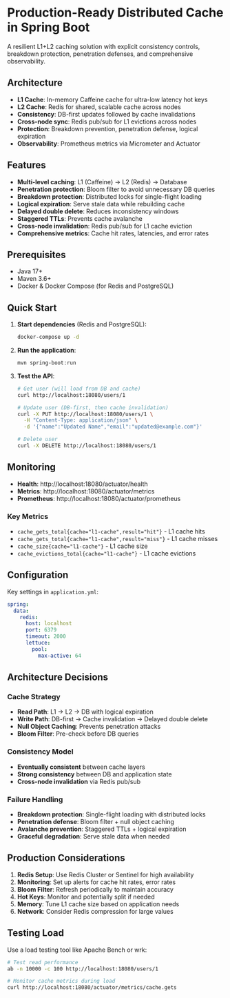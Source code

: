 # Production-Ready Distributed Cache in Spring Boot

A resilient L1+L2 caching solution with explicit consistency controls, breakdown protection, penetration defenses, and comprehensive observability.

## Architecture

- **L1 Cache**: In-memory Caffeine cache for ultra-low latency hot keys
- **L2 Cache**: Redis for shared, scalable cache across nodes  
- **Consistency**: DB-first updates followed by cache invalidations
- **Cross-node sync**: Redis pub/sub for L1 evictions across nodes
- **Protection**: Breakdown prevention, penetration defense, logical expiration
- **Observability**: Prometheus metrics via Micrometer and Actuator

## Features

- **Multi-level caching**: L1 (Caffeine) → L2 (Redis) → Database
- **Penetration protection**: Bloom filter to avoid unnecessary DB queries
- **Breakdown protection**: Distributed locks for single-flight loading
- **Logical expiration**: Serve stale data while rebuilding cache
- **Delayed double delete**: Reduces inconsistency windows
- **Staggered TTLs**: Prevents cache avalanche
- **Cross-node invalidation**: Redis pub/sub for L1 cache eviction
- **Comprehensive metrics**: Cache hit rates, latencies, and error rates

## Prerequisites

- Java 17+
- Maven 3.6+
- Docker & Docker Compose (for Redis and PostgreSQL)

## Quick Start

1. **Start dependencies** (Redis and PostgreSQL):
   ```bash
   docker-compose up -d
   ```

2. **Run the application**:
   ```bash
   mvn spring-boot:run
   ```

3. **Test the API**:
   ```bash
   # Get user (will load from DB and cache)
   curl http://localhost:18080/users/1
   
   # Update user (DB-first, then cache invalidation)
   curl -X PUT http://localhost:18080/users/1 \
     -H "Content-Type: application/json" \
     -d '{"name":"Updated Name","email":"updated@example.com"}'
   
   # Delete user
   curl -X DELETE http://localhost:18080/users/1
   ```

## Monitoring

- **Health**: http://localhost:18080/actuator/health
- **Metrics**: http://localhost:18080/actuator/metrics
- **Prometheus**: http://localhost:18080/actuator/prometheus

### Key Metrics

- `cache_gets_total{cache="l1-cache",result="hit"}` - L1 cache hits
- `cache_gets_total{cache="l1-cache",result="miss"}` - L1 cache misses
- `cache_size{cache="l1-cache"}` - L1 cache size
- `cache_evictions_total{cache="l1-cache"}` - L1 cache evictions

## Configuration

Key settings in `application.yml`:

```yaml
spring:
  data:
    redis:
      host: localhost
      port: 6379
      timeout: 2000
      lettuce:
        pool:
          max-active: 64
```

## Architecture Decisions

### Cache Strategy
- **Read Path**: L1 → L2 → DB with logical expiration
- **Write Path**: DB-first → Cache invalidation → Delayed double delete
- **Null Object Caching**: Prevents penetration attacks
- **Bloom Filter**: Pre-check before DB queries

### Consistency Model
- **Eventually consistent** between cache layers
- **Strong consistency** between DB and application state
- **Cross-node invalidation** via Redis pub/sub

### Failure Handling
- **Breakdown protection**: Single-flight loading with distributed locks
- **Penetration defense**: Bloom filter + null object caching
- **Avalanche prevention**: Staggered TTLs + logical expiration
- **Graceful degradation**: Serve stale data when needed

## Production Considerations

1. **Redis Setup**: Use Redis Cluster or Sentinel for high availability
2. **Monitoring**: Set up alerts for cache hit rates, error rates
3. **Bloom Filter**: Refresh periodically to maintain accuracy
4. **Hot Keys**: Monitor and potentially split if needed
5. **Memory**: Tune L1 cache size based on application needs
6. **Network**: Consider Redis compression for large values

## Testing Load

Use a load testing tool like Apache Bench or wrk:

```bash
# Test read performance
ab -n 10000 -c 100 http://localhost:18080/users/1

# Monitor cache metrics during load
curl http://localhost:18080/actuator/metrics/cache.gets
```